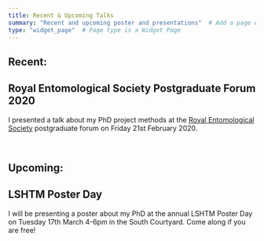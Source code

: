 ```yaml
---
title: Recent & Upcoming Talks
summary: "Recent and upcoming poster and presentations"  # Add a page description.
type: "widget_page"  # Page type is a Widget Page
---
```


## **Recent:**
## **Royal Entomological Society Postgraduate Forum 2020**

I presented a talk about my PhD project methods at the [Royal Entomological Society](https://www.royensoc.co.uk) postgraduate forum on Friday 21st February 2020. 


<br>

## **Upcoming:**
## **LSHTM Poster Day**
I will be presenting a poster about my PhD at the annual LSHTM Poster Day on Tuesday 17th March 4-6pm in the South Courtyard. Come along if you are free!
